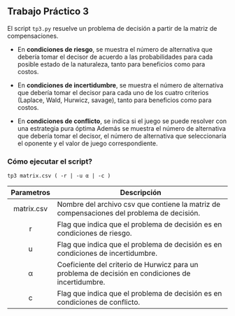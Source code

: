
## Trabajo Práctico 3

El script `tp3.py` resuelve un problema de decisión a partir de la matriz de compensaciones. 

* En **condiciones de riesgo**, se muestra el número de alternativa que debería tomar el decisor de acuerdo a las probabilidades para cada posible estado de la naturaleza, tanto para beneficios como para costos.

* En **condiciones de incertidumbre**, se muestra el número de alternativa que debería tomar el decisor para cada uno de los cuatro criterios (Laplace, Wald, Hurwicz, savage), tanto para beneficios como para costos.

* En **condiciones de conflicto**, se indica si el juego se puede resolver con una estrategia pura óptima Además se muestra el número de alternativa que debería tomar el decisor, el número de alternativa que seleccionaría el oponente y el valor de juego correspondiente.


### Cómo ejecutar el script?

```
tp3 matrix.csv ( -r | -u α | -c )
```

| Parametros | Descripción |
| :---: | --- |
| matrix.csv | Nombre del archivo csv que contiene la matriz de compensaciones del problema de decisión. |
| r | Flag que indica que el problema de decisión es en condiciones de riesgo. |
| u | Flag que indica que el problema de decisión es en condiciones de incertidumbre. |
| α | Coeficiente del criterio de Hurwicz para un problema de decisión en condiciones de incertidumbre. |
| c | Flag que indica que el problema de decisión es en condiciones de conflicto. |